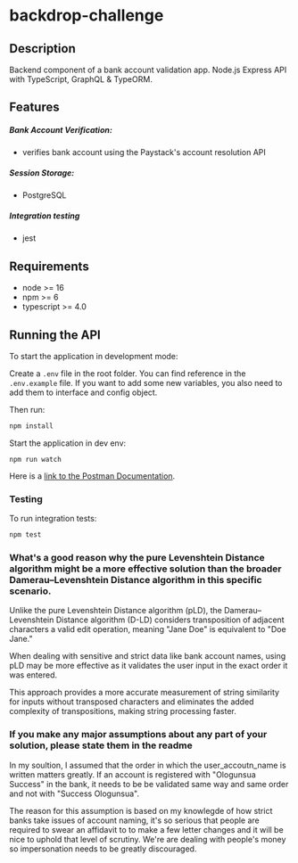 # backdrop-challenge


## Description
Backend component of a bank account validation app. Node.js Express API with TypeScript, GraphQL & TypeORM.


## Features
##### Bank Account Verification:
- verifies bank account using the Paystack's account resolution API
##### Session Storage:
- PostgreSQL
##### Integration testing
- jest

## Requirements

- node >= 16
- npm >= 6
- typescript >= 4.0

## Running the API
To start the application in development mode:

Create a `.env` file in the root folder. You can find reference in the `.env.example` file.
If you want to add some new variables, you also need to add them to interface and config object.

Then run:

```bash
npm install
```

Start the application in dev env:
```
npm run watch
```

Here is a [link to the Postman Documentation](https://documenter.getpostman.com/view/23687723/2s93Xx1jos).

### Testing
To run integration tests: 
```bash
npm test
```

### What's a good reason why the pure Levenshtein Distance algorithm might be a more effective solution than the broader Damerau–Levenshtein Distance algorithm in this specific scenario.

Unlike the pure Levenshtein Distance algorithm (pLD), the Damerau–Levenshtein Distance algorithm (D-LD) considers transposition of adjacent characters a valid edit operation, meaning "Jane Doe" is equivalent to "Doe Jane." 

When dealing with sensitive and strict data like bank account names, using pLD may be more effective as it validates the user input in the exact order it was entered. 

This approach provides a more accurate measurement of string similarity for inputs without transposed characters and eliminates the added complexity of transpositions, making string processing faster.


### If you make any major assumptions about any part of your solution, please state them in the readme
In my soultion, I assumed that the order in which the user_accoutn_name is written matters greatly. If an account is registered with "Ologunsua Success" in the bank, it needs to be be validated same way and same order and not with "Success Ologunsua".

The reason for this assumption is based on my knowlegde of how strict banks take issues of account naming, it's so serious that people are required to swear an affidavit to to make a few letter changes and it will be nice to uphold that level of scrutiny. We're are dealing with people's money so impersonation needs to be greatly discouraged.
